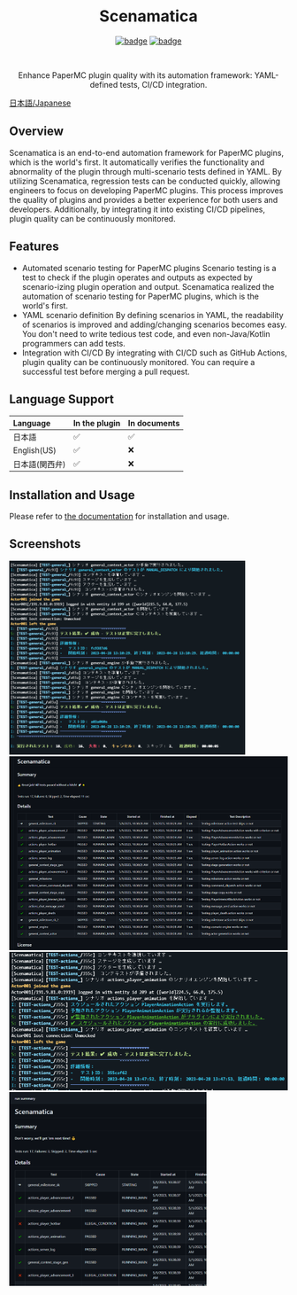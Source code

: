 <div align="center">
  <h1>Scenamatica</h1>

<a href="https://scenamatica.kunlab.org"><img alt="badge" src="https://img.shields.io/badge/Docs-here-09f?style=flat-square"></a>
<a href="LICENSE"><img alt="badge" src="https://img.shields.io/github/license/TeamKun/Scenamatica?style=flat-square"></a>

<br>
<p>Enhance PaperMC plugin quality with its automation framework: YAML-defined tests, CI/CD integration.</p>
</div>

[日本語/Japanese](README.md)

## Overview

Scenamatica is an end-to-end automation framework for PaperMC plugins, which is the world's first.
It automatically verifies the functionality and abnormality of the plugin through multi-scenario tests defined in YAML.
By utilizing Scenamatica, regression tests can be conducted quickly, allowing engineers to focus on developing PaperMC
plugins.
This process improves the quality of plugins and provides a better experience for both users and developers.
Additionally, by integrating it into existing CI/CD pipelines, plugin quality can be continuously monitored.

## Features

+ Automated scenario testing for PaperMC plugins
  Scenario testing is a test to check if the plugin operates and outputs as expected by scenario-izing plugin operation
  and output.
  Scenamatica realized the automation of scenario testing for PaperMC plugins, which is the world's first.
+ YAML scenario definition
  By defining scenarios in YAML, the readability of scenarios is improved and adding/changing scenarios becomes easy.
  You don't need to write tedious test code, and even non-Java/Kotlin programmers can add tests.
+ Integration with CI/CD
  By integrating with CI/CD such as GitHub Actions, plugin quality can be continuously monitored.
  You can require a successful test before merging a pull request.

## Language Support

| Language    | In the plugin      | In documents       |
|:------------|:-------------------|:-------------------|
| 日本語         | :white_check_mark: | :white_check_mark: |
| English(US) | :white_check_mark: | :x:                |
| 日本語(関西弁)    | :white_check_mark: | :x:                |

## Installation and Usage

Please refer to [the documentation](https://scenamatica.kunlab.org) for installation and usage.

## Screenshots

<img src="images/runs/1.png" height="350px">
<img src="images/ci/1.png" height="350px">
<img src="images/runs/3.png" height="250px">
<img src="images/ci/2.png" height="350px">
